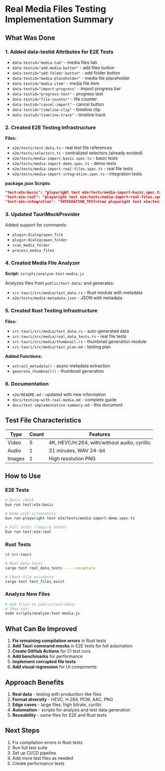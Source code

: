 # Real Media Files Testing Implementation Summary

## What Was Done

### 1. Added data-testid Attributes for E2E Tests

- `data-testid="media-tab"` - media files tab
- `data-testid="add-media-button"` - add files button  
- `data-testid="add-folder-button"` - add folder button
- `data-testid="media-placeholder"` - media file placeholder
- `data-testid="media-item"` - media file item
- `data-testid="import-progress"` - import progress bar
- `data-testid="progress-text"` - progress text
- `data-testid="file-counter"` - file counter
- `data-testid="cancel-import"` - cancel button
- `data-testid="timeline-clip"` - timeline clip
- `data-testid="timeline-track"` - timeline track

### 2. Created E2E Testing Infrastructure

**Files:**
- `e2e/tests/test-data.ts` - real test file references
- `e2e/tests/selectors.ts` - centralized selectors (already existed)
- `e2e/tests/media-import-basic.spec.ts` - basic tests
- `e2e/tests/media-import-demo.spec.ts` - demo tests
- `e2e/tests/media-import-real-files.spec.ts` - real file tests
- `e2e/tests/media-import-integration.spec.ts` - integration tests

**package.json Scripts:**
```json
"test:e2e:basic": "playwright test e2e/tests/media-import-basic.spec.ts",
"test:e2e:real": "playwright test e2e/tests/media-import-real-files.spec.ts",
"test:e2e:integration": "INTEGRATION_TEST=true playwright test e2e/tests/media-import-integration.spec.ts",
```

### 3. Updated TauriMockProvider

Added support for commands:
- `plugin:dialog|open_file`
- `plugin:dialog|open_folder`
- `scan_media_folder`
- `process_media_files`

### 4. Created Media File Analyzer

**Script:** `scripts/analyze-test-media.js`

Analyzes files from `public/test-data/` and generates:
- `src-tauri/src/media/test_data.rs` - Rust module with metadata
- `e2e/tests/media-metadata.json` - JSON with metadata

### 5. Created Rust Testing Infrastructure

**Files:**
- `src-tauri/src/media/test_data.rs` - auto-generated data
- `src-tauri/src/media/real_data_tests.rs` - real file tests
- `src-tauri/src/media/thumbnail.rs` - thumbnail generation module
- `src-tauri/src/media/test_plan.md` - testing plan

**Added Functions:**
- `extract_metadata()` - async metadata extraction
- `generate_thumbnail()` - thumbnail generation

### 6. Documentation

- `e2e/README.md` - updated with new information
- `docs/testing-with-real-media.md` - complete guide
- `docs/test-implementation-summary.md` - this document

## Test File Characteristics

| Type | Count | Features |
|------|-------|----------|
| Video | 5 | 4K, HEVC/H.264, with/without audio, cyrillic |
| Audio | 1 | 31 minutes, WAV 24-bit |
| Images | 1 | High resolution PNG |

## How to Use

### E2E Tests

```bash
# Basic check
bun run test:e2e:basic

# Demo with screenshots
bun run playwright test e2e/tests/media-import-demo.spec.ts

# Full tests (require mocks)
bun run test:e2e:real
```

### Rust Tests

```bash
cd src-tauri

# Real data tests
cargo test real_data_tests -- --nocapture

# Check file existence
cargo test test_files_exist
```

### Analyze New Files

```bash
# Add files to public/test-data/
# Then run:
node scripts/analyze-test-media.js
```

## What Can Be Improved

1. **Fix remaining compilation errors** in Rust tests
2. **Add Tauri command mocks** in E2E tests for full automation
3. **Create GitHub Actions** for CI test runs
4. **Add benchmarks** for performance
5. **Implement corrupted file tests**
6. **Add visual regression** for UI components

## Approach Benefits

1. **Real data** - testing with production-like files
2. **Format diversity** - HEVC, H.264, PCM, AAC, PNG
3. **Edge cases** - large files, high bitrate, cyrillic
4. **Automation** - scripts for analysis and test data generation
5. **Reusability** - same files for E2E and Rust tests

## Next Steps

1. Fix compilation errors in Rust tests
2. Run full test suite
3. Set up CI/CD pipeline
4. Add more test files as needed
5. Create performance tests